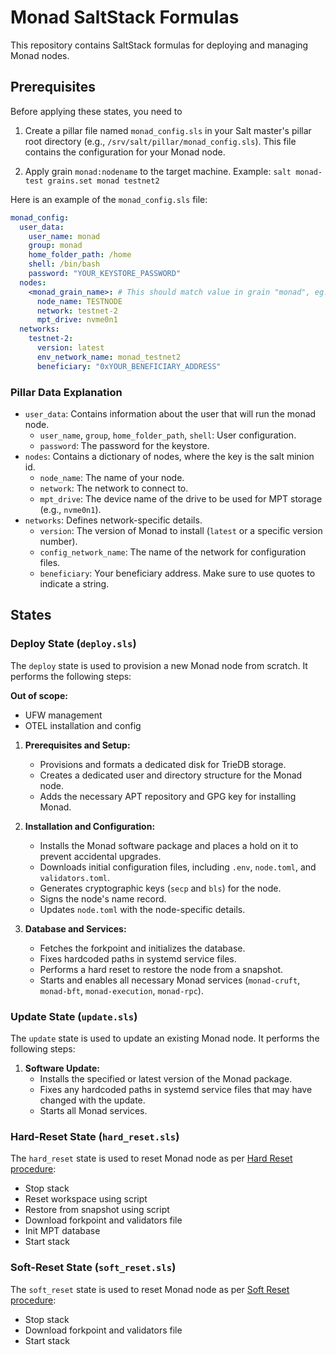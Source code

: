 # Monad SaltStack Formulas

This repository contains SaltStack formulas for deploying and managing Monad nodes.

## Prerequisites

Before applying these states, you need to 

1. Create a pillar file named `monad_config.sls` in your Salt master's pillar root directory (e.g., `/srv/salt/pillar/monad_config.sls`). This file contains the configuration for your Monad node.

2. Apply grain `monad:nodename` to the target machine. Example: `salt monad-test grains.set monad testnet2`

Here is an example of the `monad_config.sls` file:

```yaml
monad_config:
  user_data:
    user_name: monad
    group: monad
    home_folder_path: /home
    shell: /bin/bash
    password: "YOUR_KEYSTORE_PASSWORD"
  nodes:
    <monad_grain_name>: # This should match value in grain "monad", eg. testnet2
      node_name: TESTNODE
      network: testnet-2
      mpt_drive: nvme0n1
  networks:
    testnet-2:
      version: latest
      env_network_name: monad_testnet2
      beneficiary: "0xYOUR_BENEFICIARY_ADDRESS"
```

### Pillar Data Explanation

*   `user_data`: Contains information about the user that will run the monad node.
    *   `user_name`, `group`, `home_folder_path`, `shell`: User configuration.
    *   `password`: The password for the keystore.
*   `nodes`: Contains a dictionary of nodes, where the key is the salt minion id.
    *   `node_name`: The name of your node.
    *   `network`: The network to connect to.
    *   `mpt_drive`: The device name of the drive to be used for MPT storage (e.g., `nvme0n1`).
*   `networks`: Defines network-specific details.
    *   `version`: The version of Monad to install (`latest` or a specific version number).
    *   `config_network_name`: The name of the network for configuration files.
    *   `beneficiary`: Your beneficiary address. Make sure to use quotes to indicate a string.

## States

### Deploy State (`deploy.sls`)

The `deploy` state is used to provision a new Monad node from scratch. It performs the following steps:

**Out of scope:**

*   UFW management
*   OTEL installation and config

1.  **Prerequisites and Setup:**
    *   Provisions and formats a dedicated disk for TrieDB storage.
    *   Creates a dedicated user and directory structure for the Monad node.
    *   Adds the necessary APT repository and GPG key for installing Monad.

2.  **Installation and Configuration:**
    *   Installs the Monad software package and places a hold on it to prevent accidental upgrades.
    *   Downloads initial configuration files, including `.env`, `node.toml`, and `validators.toml`.
    *   Generates cryptographic keys (`secp` and `bls`) for the node.
    *   Signs the node's name record.
    *   Updates `node.toml` with the node-specific details.

3.  **Database and Services:**
    *   Fetches the forkpoint and initializes the database.
    *   Fixes hardcoded paths in systemd service files.
    *   Performs a hard reset to restore the node from a snapshot.
    *   Starts and enables all necessary Monad services (`monad-cruft`, `monad-bft`, `monad-execution`, `monad-rpc`).

### Update State (`update.sls`)

The `update` state is used to update an existing Monad node. It performs the following steps:

1.  **Software Update:**
    *   Installs the specified or latest version of the Monad package.
    *   Fixes any hardcoded paths in systemd service files that may have changed with the update.
    *   Starts all Monad services.

### Hard-Reset State (`hard_reset.sls`)

The `hard_reset` state is used to reset Monad node as per [Hard Reset procedure](https://monad-testnet-2-docs.vercel.app/docs/node_reset/hard_reset):

*   Stop stack
*   Reset workspace using script
*   Restore from snapshot using script
*   Download forkpoint and validators file
*   Init MPT database
*   Start stack

### Soft-Reset State (`soft_reset.sls`)

The `soft_reset` state is used to reset Monad node as per [Soft Reset procedure](https://monad-testnet-2-docs.vercel.app/docs/node_reset/soft_reset):

*   Stop stack
*   Download forkpoint and validators file
*   Start stack